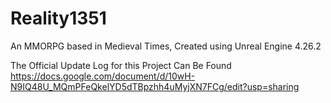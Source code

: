# Reality1351
An MMORPG based in Medieval Times, Created using Unreal Engine 4.26.2

The Official Update Log for this Project Can Be Found
https://docs.google.com/document/d/10wH-N9IQ48U_MQmPFeQkelYD5dTBpzhh4uMyjXN7FCg/edit?usp=sharing

